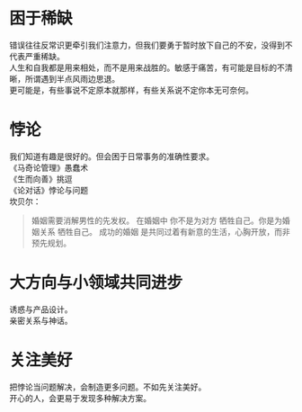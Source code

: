 # 困于稀缺
错误往往反常识更牵引我们注意力，但我们要勇于暂时放下自己的不安，没得到不代表严重稀缺。  
人生和自我都是用来相处，而不是用来战胜的。敏感于痛苦，有可能是目标的不清晰，所谓遇到半点风雨边思退。  
更可能是，有些事说不定原本就那样，有些关系说不定你本无可奈何。  
# 悖论
我们知道有趣是很好的。但会困于日常事务的准确性要求。  
《马奇论管理》愚蠢术  
《生而向善》挑逗  
《论对话》悖论与问题  
坎贝尔：
> 婚姻需要消解男性的先发权。
> 在婚姻中 你不是为对方 牺牲自己。你是为婚姻关系 牺牲自己。
> 成功的婚姻 是共同过着有新意的生活，心胸开放，而非预先规划。

# 大方向与小领域共同进步
诱惑与产品设计。  
亲密关系与神话。 
# 关注美好
把悖论当问题解决，会制造更多问题。不如先关注美好。  
开心的人，会更易于发现多种解决方案。



